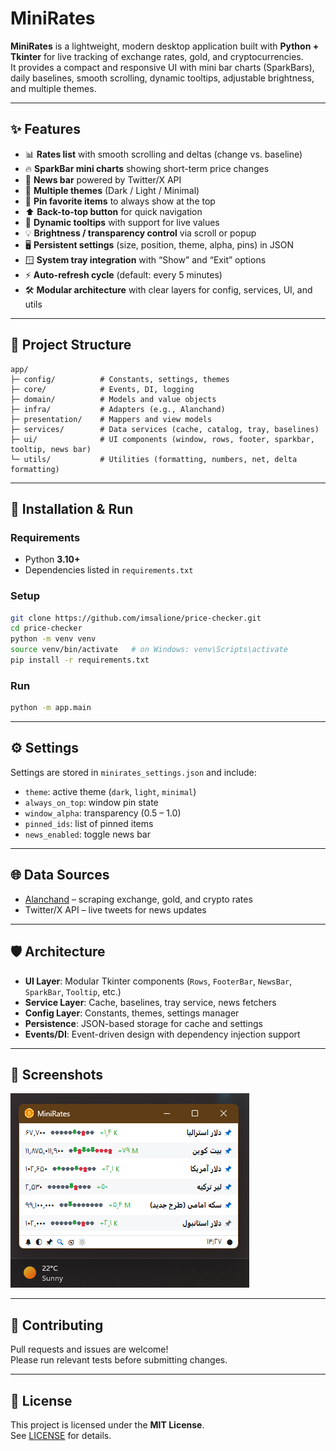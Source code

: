 # MiniRates

**MiniRates** is a lightweight, modern desktop application built with **Python + Tkinter** for live tracking of exchange rates, gold, and cryptocurrencies.  
It provides a compact and responsive UI with mini bar charts (SparkBars), daily baselines, smooth scrolling, dynamic tooltips, adjustable brightness, and multiple themes.

---

## ✨ Features

- 📊 **Rates list** with smooth scrolling and deltas (change vs. baseline)  
- 🔥 **SparkBar mini charts** showing short-term price changes  
- 📰 **News bar** powered by Twitter/X API  
- 🌙 **Multiple themes** (Dark / Light / Minimal)  
- 📌 **Pin favorite items** to always show at the top  
- ⬆️ **Back-to-top button** for quick navigation  
- 🌟 **Dynamic tooltips** with support for live values  
- 💡 **Brightness / transparency control** via scroll or popup  
- 🖥 **Persistent settings** (size, position, theme, alpha, pins) in JSON  
- 🪟 **System tray integration** with “Show” and “Exit” options  
- ⚡ **Auto-refresh cycle** (default: every 5 minutes)  
- 🛠 **Modular architecture** with clear layers for config, services, UI, and utils  

---

## 📂 Project Structure

```
app/
├─ config/          # Constants, settings, themes
├─ core/            # Events, DI, logging
├─ domain/          # Models and value objects
├─ infra/           # Adapters (e.g., Alanchand)
├─ presentation/    # Mappers and view models
├─ services/        # Data services (cache, catalog, tray, baselines)
├─ ui/              # UI components (window, rows, footer, sparkbar, tooltip, news bar)
└─ utils/           # Utilities (formatting, numbers, net, delta formatting)
```

---

## 🚀 Installation & Run

### Requirements
- Python **3.10+**
- Dependencies listed in `requirements.txt`

### Setup
```bash
git clone https://github.com/imsalione/price-checker.git
cd price-checker
python -m venv venv
source venv/bin/activate   # on Windows: venv\Scripts\activate
pip install -r requirements.txt
```

### Run
```bash
python -m app.main
```

---

## ⚙️ Settings

Settings are stored in `minirates_settings.json` and include:
- `theme`: active theme (`dark`, `light`, `minimal`)  
- `always_on_top`: window pin state  
- `window_alpha`: transparency (0.5 – 1.0)  
- `pinned_ids`: list of pinned items  
- `news_enabled`: toggle news bar  

---

## 🌐 Data Sources

- [Alanchand](https://alanchand.com/) – scraping exchange, gold, and crypto rates  
- Twitter/X API – live tweets for news updates  

---

## 🛡 Architecture

- **UI Layer**: Modular Tkinter components (`Rows`, `FooterBar`, `NewsBar`, `SparkBar`, `Tooltip`, etc.)  
- **Service Layer**: Cache, baselines, tray service, news fetchers  
- **Config Layer**: Constants, themes, settings manager  
- **Persistence**: JSON-based storage for cache and settings  
- **Events/DI**: Event-driven design with dependency injection support  

---

## 📸 Screenshots

![Main Window](app/assets/screenshots/image.png)

---

## 🤝 Contributing

Pull requests and issues are welcome!  
Please run relevant tests before submitting changes.

---

## 📜 License

This project is licensed under the **MIT License**.  
See [LICENSE](LICENSE) for details.
